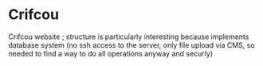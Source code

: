Crifcou
=======

Crifcou website ; structure is particularly interesting because implements database system (no ssh access to the server, only file upload via CMS, so needed to find a way to do all operations anyway and securly)
